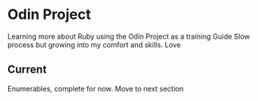 # Odin Project 
Learning more about Ruby using the Odin Project as a training Guide
Slow process but growing into my comfort and skills. Love

## Current
Enumerables, complete for now. Move to next section
